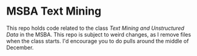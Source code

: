 # MSBA Text Mining

This repo holds code related to the class _Text Mining and Unstructured Data_ in the MSBA. 
This repo is subject to weird changes, as I remove files when the class starts. I'd encourage
you to do pulls around the middle of December.
